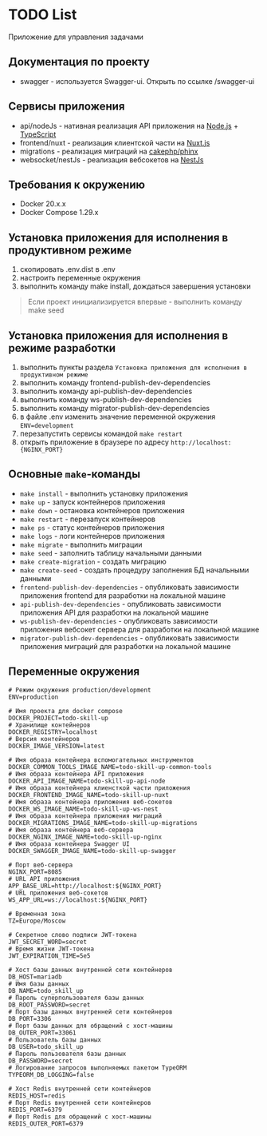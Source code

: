 # TODO List

Приложение для управления задачами

## Документация по проекту

- swagger - используется Swagger-ui. Открыть по ссылке /swagger-ui

## Сервисы приложения

- api/nodeJs - нативная реализация API приложения на [Node.js](https://nodejs.org) + [TypeScript](https://www.typescriptlang.org)
- frontend/nuxt - реализация клиентской части на [Nuxt.js](https://nuxt.com)
- migrations - реализация миграций на [cakephp/phinx](https://github.com/cakephp/phinx)
- websocket/nestJs - реализация вебсокетов на [NestJs](https://nestjs.com)

## Требования к окружению

- Docker 20.x.x
- Docker Compose 1.29.x

## Установка приложения для исполнения в продуктивном режиме

1. скопировать .env.dist в .env
1. настроить переменные окружения
1. выполнить команду make install, дождаться завершения установки

> Если проект инициализируется впервые - выполнить команду make seed

## Установка приложения для исполнения в режиме разработки

1. выполнить пункты раздела `Установка приложения для исполнения в продуктивном режиме`
1. выполнить команду frontend-publish-dev-dependencies
1. выполнить команду api-publish-dev-dependencies
1. выполнить команду ws-publish-dev-dependencies
1. выполнить команду migrator-publish-dev-dependencies
1. в файле .env изменить значение переменной окружения `ENV=development`
1. перезапустить сервисы командой `make restart`
1. открыть приложение в браузере по адресу `http://localhost:{NGINX_PORT}`

## Основные `make`-команды

- `make install` - выполнить установку приложения
- `make up` - запуск контейнеров приложения
- `make down` - остановка контейнеров приложения
- `make restart` - перезапуск контейнеров
- `make ps` - статус контейнеров приложения
- `make logs` - логи контейнеров приложения
- `make migrate` - выполнить миграции
- `make seed` - заполнить таблицу начальными данными
- `make create-migration` - создать миграцию
- `make create-seed` - создать процедуру заполнения БД начальными данными
- `frontend-publish-dev-dependencies` - опубликовать зависимости приложения frontend для разработки на локальной машине
- `api-publish-dev-dependencies` - опубликовать зависимости приложения API для разработки на локальной машине
- `ws-publish-dev-dependencies` - опубликовать зависимости приложения вебсокет сервера для разработки на локальной машине
- `migrator-publish-dev-dependencies` - опубликовать зависимости приложения миграций для разработки на локальной машине

## Переменные окружения


```dotenv
# Режим окружения production/development
ENV=production

# Имя проекта для docker compose
DOCKER_PROJECT=todo-skill-up
# Хранилище контейнеров
DOCKER_REGISTRY=localhost
# Версия контейнеров
DOCKER_IMAGE_VERSION=latest

# Имя образа контейнера вспомогательных инструментов
DOCKER_COMMON_TOOLS_IMAGE_NAME=todo-skill-up-common-tools
# Имя образа контейнера API приложения
DOCKER_API_IMAGE_NAME=todo-skill-up-api-node
# Имя образа контейнера клиенсткой части приложения
DOCKER_FRONTEND_IMAGE_NAME=todo-skill-up-nuxt
# Имя образа контейнера приложения веб-сокетов
DOCKER_WS_IMAGE_NAME=todo-skill-up-ws-nest
# Имя образа контейнера приложения миграций
DOCKER_MIGRATIONS_IMAGE_NAME=todo-skill-up-migrations
# Имя образа контейнера веб-сервера
DOCKER_NGINX_IMAGE_NAME=todo-skill-up-nginx
# Имя образа контейнера Swagger UI
DOCKER_SWAGGER_IMAGE_NAME=todo-skill-up-swagger

# Порт веб-сервера
NGINX_PORT=8085
# URL API приложения
APP_BASE_URL=http://localhost:${NGINX_PORT}
# URL приложения веб-сокетов
WS_APP_URL=ws://localhost:${NGINX_PORT}

# Временная зона
TZ=Europe/Moscow

# Секретное слово подписи JWT-токена
JWT_SECRET_WORD=secret
# Время жизни JWT-токена
JWT_EXPIRATION_TIME=5e5

# Хост базы данных внутренней сети контейнеров
DB_HOST=mariadb
# Имя базы данных
DB_NAME=todo_skill_up
# Пароль суперпользователя базы данных
DB_ROOT_PASSWORD=secret
# Порт базы данных внутренней сети контейнеров
DB_PORT=3306
# Порт базы данных для обращений с хост-машины
DB_OUTER_PORT=33061
# Пользователь базы данных
DB_USER=todo_skill_up
# Пароль пользователя базы данных
DB_PASSWORD=secret
# Логирование запросов выполняемых пакетом TypeORM
TYPEORM_DB_LOGGING=false

# Хост Redis внутренней сети контейнеров
REDIS_HOST=redis
# Порт Redis внутренней сети контейнеров
REDIS_PORT=6379
# Порт Redis для обращений с хост-машины
REDIS_OUTER_PORT=6379
```